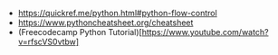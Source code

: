 






- https://quickref.me/python.html#python-flow-control
- https://www.pythoncheatsheet.org/cheatsheet
- (Freecodecamp Python Tutorial)[https://www.youtube.com/watch?v=rfscVS0vtbw]